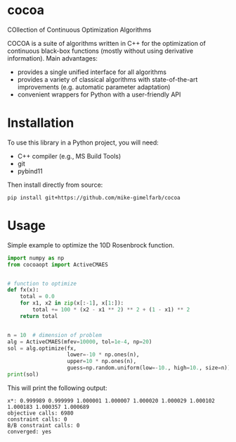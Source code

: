 # cocoa
COllection of Continuous Optimization Algorithms

COCOA is a suite of algorithms written in C++ for the optimization of continuous 
black-box functions (mostly without using derivative information). Main advantages:
- provides a single unified interface for all algorithms
- provides a variety of classical algorithms with state-of-the-art improvements 
(e.g. automatic parameter adaptation)
- convenient wrappers for Python with a user-friendly API

# Installation

To use this library in a Python project, you will need:
* C++ compiler (e.g., MS Build Tools)
* git
* pybind11

Then install directly from source:

```
pip install git+https://github.com/mike-gimelfarb/cocoa
```

# Usage
Simple example to optimize the 10D Rosenbrock function.

```python
import numpy as np
from cocoaopt import ActiveCMAES


# function to optimize
def fx(x):
    total = 0.0
    for x1, x2 in zip(x[:-1], x[1:]):
        total += 100 * (x2 - x1 ** 2) ** 2 + (1 - x1) ** 2
    return total


n = 10  # dimension of problem
alg = ActiveCMAES(mfev=10000, tol=1e-4, np=20)
sol = alg.optimize(fx,
                   lower=-10 * np.ones(n),
                   upper=10 * np.ones(n),
                   guess=np.random.uniform(low=-10., high=10., size=n))
print(sol)
```

This will print the following output:

```
x*: 0.999989 0.999999 1.000001 1.000007 1.000020 1.000029 1.000102 1.000183 1.000357 1.000689 
objective calls: 6980
constraint calls: 0
B/B constraint calls: 0
converged: yes
```


